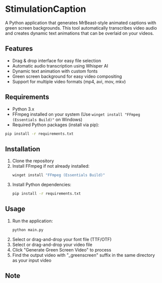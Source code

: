 # StimulationCaption

A Python application that generates MrBeast-style animated captions with green screen backgrounds. This tool automatically transcribes video audio and creates dynamic text animations that can be overlaid on your videos.

## Features

- Drag & drop interface for easy file selection
- Automatic audio transcription using Whisper AI
- Dynamic text animation with custom fonts
- Green screen background for easy video compositing
- Support for multiple video formats (mp4, avi, mov, mkv)

## Requirements

- Python 3.x
- FFmpeg installed on your system (Use `winget install "FFmpeg (Essentials Build)"` on Windows)
- Required Python packages (install via pip):
```bash
pip install -r requirements.txt
```

## Installation

1. Clone the repository
2. Install FFmpeg if not already installed:
   ```powershell
   winget install "FFmpeg (Essentials Build)"
   ```
3. Install Python dependencies:
   ```bash
   pip install -r requirements.txt
   ```

## Usage

1. Run the application:
   ```bash
   python main.py
   ```
2. Select or drag-and-drop your font file (TTF/OTF)
3. Select or drag-and-drop your video file
4. Click "Generate Green Screen Video" to process
5. Find the output video with "_greenscreen" suffix in the same directory as your input video

## Note

